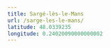 ```yaml
---
title: Sargé-lès-le-Mans
url: /sarge-les-le-mans/
latitude: 48.0339235
longitude: 0.24020090000000002
---
```

